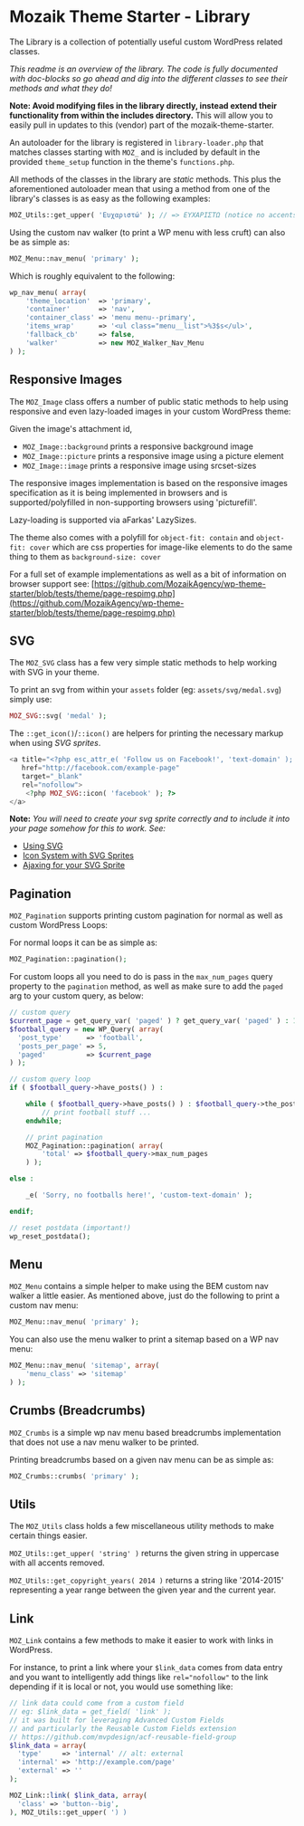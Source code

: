 # Mozaik Theme Starter - Library

The Library is a collection of potentially useful custom WordPress related classes.

_This readme is an overview of the library. The code is fully documented with
 doc-blocks so go ahead and dig into the different classes to see their methods
 and what they do!_

**Note: Avoid modifying files in the library directly, instead extend their functionality from 
within the includes directory.** This will allow you to easily pull in updates to this (vendor)
part of the mozaik-theme-starter.

An autoloader for the library is registered in `library-loader.php` that matches classes
starting with `MOZ_` and is included by default in the provided `theme_setup` function in 
the theme's `functions.php`.

All methods of the classes in the library are _static_ methods. This plus the aforementioned
autoloader mean that using a method from one of the library's classes is as easy as the following
examples:

```php
MOZ_Utils::get_upper( 'Ευχαριστώ' ); // => EΥΧΑΡΙΣΤΩ (notice no accents on uppercase)
```

Using the custom nav walker (to print a WP menu with less cruft) can also be as simple as:

```php
MOZ_Menu::nav_menu( 'primary' );
```

Which is roughly equivalent to the following:

```php
wp_nav_menu( array(
	'theme_location'  => 'primary',
	'container'       => 'nav',
	'container_class' => 'menu menu--primary',
	'items_wrap'      => '<ul class="menu__list">%3$s</ul>',
	'fallback_cb'     => false,
	'walker'          => new MOZ_Walker_Nav_Menu
) );
```

## Responsive Images

The `MOZ_Image` class offers a number of public static methods to help using responsive and even 
lazy-loaded images in your custom WordPress theme:

Given the image's attachment id,

- `MOZ_Image::background` prints a responsive background image
- `MOZ_Image::picture` prints a responsive image using a picture element
- `MOZ_Image::image` prints a responsive image using srcset-sizes

The responsive images implementation is based on the responsive images specification as it is
being implemented in browsers and is supported/polyfilled in non-supporting browsers using
'picturefill'.

Lazy-loading is supported via aFarkas' LazySizes.

The theme also comes with a polyfill for `object-fit: contain` and `object-fit: cover` which are
css properties for image-like elements to do the same thing to them as `background-size: cover`

For a full set of example implementations as well as a bit of information on browser support see:
[https://github.com/MozaikAgency/wp-theme-starter/blob/tests/theme/page-respimg.php](https://github.com/MozaikAgency/wp-theme-starter/blob/tests/theme/page-respimg.php)

## SVG

The `MOZ_SVG` class has a few very simple static methods to help working with SVG in your theme.

To print an svg from within your `assets` folder (eg: `assets/svg/medal.svg`) simply use:

```php
MOZ_SVG::svg( 'medal' );
```

The `::get_icon()`/`::icon()` are helpers for printing the necessary markup when using _SVG sprites_.

```php
<a title="<?php esc_attr_e( 'Follow us on Facebook!', 'text-domain' ); ?>"
   href="http://facebook.com/example-page"
   target="_blank"
   rel="nofollow">
	<?php MOZ_SVG::icon( 'facebook' ); ?>
</a>
```

**Note:** *You will need to create your svg sprite correctly and to include
 it into your page somehow for this to work. See:*

- [Using SVG](https://css-tricks.com/using-svg/)
- [Icon System with SVG Sprites](https://css-tricks.com/svg-sprites-use-better-icon-fonts/)
- [Ajaxing for your SVG Sprite](https://css-tricks.com/ajaxing-svg-sprite/)

## Pagination

`MOZ_Pagination` supports printing custom pagination for normal as well as custom WordPress Loops:

For normal loops it can be as simple as:

```php
MOZ_Pagination::pagination();  
```

For custom loops all you need to do is pass in the `max_num_pages` query property
to the `pagination` method, as well as make sure to add the `paged` arg to your
custom query, as below:
 
```php
// custom query
$current_page = get_query_var( 'paged' ) ? get_query_var( 'paged' ) : 1;
$football_query = new WP_Query( array(
  'post_type'      => 'football',
  'posts_per_page' => 5,
  'paged'          => $current_page
) );

// custom query loop
if ( $football_query->have_posts() ) :

	while ( $football_query->have_posts() ) : $football_query->the_post();
		// print football stuff ...
	endwhile;

	// print pagination
	MOZ_Pagination::pagination( array( 
		'total' => $football_query->max_num_pages 
	) );

else :

	_e( 'Sorry, no footballs here!', 'custom-text-domain' );

endif;

// reset postdata (important!)
wp_reset_postdata();
```

## Menu

`MOZ_Menu` contains a simple helper to make using the BEM custom nav walker a little
easier. As mentioned above, just do the following to print a custom nav menu:

```php
MOZ_Menu::nav_menu( 'primary' );
```

You can also use the menu walker to print a sitemap based on a WP nav menu:

```php
MOZ_Menu::nav_menu( 'sitemap', array(
	'menu_class' => 'sitemap'
) );
```

## Crumbs (Breadcrumbs)

`MOZ_Crumbs` is a simple wp nav menu based breadcrumbs implementation that does not
use a nav menu walker to be printed.

Printing breadcrumbs based on a given nav menu can be as simple as:

```php
MOZ_Crumbs::crumbs( 'primary' );
```

## Utils

The `MOZ_Utils` class holds a few miscellaneous utility methods to make certain things easier.

`MOZ_Utils::get_upper( 'string' )` returns the given string in uppercase with all accents removed.
 
`MOZ_Utils::get_copyright_years( 2014 )` returns a string like '2014-2015' representing a year range
between the given year and the current year.

## Link

`MOZ_Link` contains a few methods to make it easier to work with links in WordPress.

For instance, to print a link where your `$link_data` comes from data entry and you
want to intelligently add things like `rel="nofollow"` to the link depending if it is
local or not, you would use something like:

```php
// link data could come from a custom field
// eg: $link_data = get_field( 'link' );
// it was built for leveraging Advanced Custom Fields
// and particularly the Reusable Custom Fields extension
// https://github.com/mvpdesign/acf-reusable-field-group
$link_data = array(
  'type'     => 'internal' // alt: external
  'internal' => 'http://example.com/page'
  'external' => ''
);

MOZ_Link::link( $link_data, array(
  'class' => 'button--big',
), MOZ_Utils::get_upper( ') )
```
